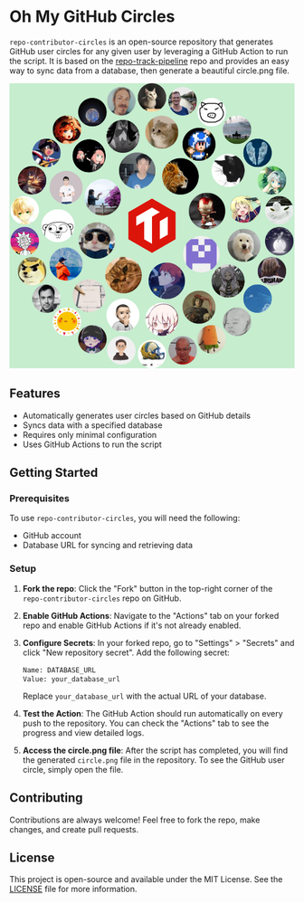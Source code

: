 # Oh My GitHub Circles

`repo-contributor-circles` is an open-source repository that generates GitHub user circles for any given user by leveraging a GitHub Action to run the script. It is based on the [repo-track-pipeline](https://github.com/hooopo/repo-track-pipeline) repo and provides an easy way to sync data from a database, then generate a beautiful circle.png file.

![](https://raw.githubusercontent.com/hooopo/repo-contributor-circles/main/circle.png)


## Features
* Automatically generates user circles based on GitHub details
* Syncs data with a specified database
* Requires only minimal configuration
* Uses GitHub Actions to run the script

## Getting Started

### Prerequisites

To use `repo-contributor-circles`, you will need the following:

* GitHub account
* Database URL for syncing and retrieving data

### Setup

1. **Fork the repo**: Click the "Fork" button in the top-right corner of the `repo-contributor-circles` repo on GitHub.
2. **Enable GitHub Actions**: Navigate to the "Actions" tab on your forked repo and enable GitHub Actions if it's not already enabled.
3. **Configure Secrets**: In your forked repo, go to "Settings" > "Secrets" and click "New repository secret". Add the following secret:

   ```
   Name: DATABASE_URL
   Value: your_database_url
   ```

   Replace `your_database_url` with the actual URL of your database.

4. **Test the Action**: The GitHub Action should run automatically on every push to the repository. You can check the "Actions" tab to see the progress and view detailed logs.

5. **Access the circle.png file**: After the script has completed, you will find the generated `circle.png` file in the repository. To see the GitHub user circle, simply open the file.

## Contributing

Contributions are always welcome! Feel free to fork the repo, make changes, and create pull requests.

## License

This project is open-source and available under the MIT License. See the [LICENSE](LICENSE) file for more information.